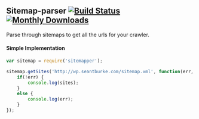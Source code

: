 ## Sitemap-parser [![Build Status](https://travis-ci.org/hawaiianchimp/sitemap-parser.svg?branch=master)](https://travis-ci.org/hawaiianchimp/sitemap-parser) [![Monthly Downloads](https://img.shields.io/npm/dm/sitemapper.svg)](https://www.npmjs.com/package/sitemapper)

Parse through sitemaps to get all the urls for your crawler.

#### Simple Implementation
```javascript
var sitemap = require('sitemapper');

sitemap.getSites('http://wp.seantburke.com/sitemap.xml', function(err, sites) {
	if(!err) {
		console.log(sites);
	}
	else {
		console.log(err);
	}
});
```
